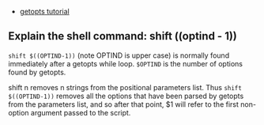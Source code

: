 - [getopts tutorial](http://wiki.bash-hackers.org/howto/getopts_tutorial)

Explain the shell command: shift $(($optind - 1))
---

`shift $((OPTIND-1))` (note OPTIND is upper case) is normally found immediately after a getopts while loop. `$OPTIND` is the number of options found by getopts.

shift n
removes n strings from the positional parameters list. Thus `shift $((OPTIND-1))` removes all the options that have been parsed by getopts from the parameters list, and so after that point, $1 will refer to the first non-option argument passed to the script.
